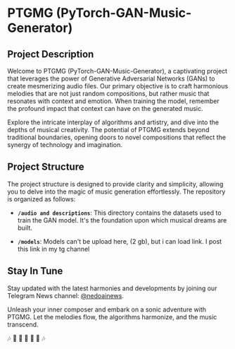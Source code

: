 # PTGMG (PyTorch-GAN-Music-Generator)

## Project Description

Welcome to PTGMG (PyTorch-GAN-Music-Generator), a captivating project that leverages the power of Generative Adversarial Networks (GANs) to create mesmerizing audio files. Our primary objective is to craft harmonious melodies that are not just random compositions, but rather music that resonates with context and emotion. When training the model, remember the profound impact that context can have on the generated music.

Explore the intricate interplay of algorithms and artistry, and dive into the depths of musical creativity. The potential of PTGMG extends beyond traditional boundaries, opening doors to novel compositions that reflect the synergy of technology and imagination.

## Project Structure

The project structure is designed to provide clarity and simplicity, allowing you to delve into the magic of music generation effortlessly. The repository is organized as follows:

- **`/audio and descriptions`**: This directory contains the datasets used to train the GAN model. It's the foundation upon which musical dreams are built.

- **`/models`**: Models can't be upload here, (2 gb), but i can load link. I post this link in my tg channel

## Stay In Tune

Stay updated with the latest harmonies and developments by joining our Telegram News channel: [@nedoainews](https://t.me/nedoainews).

Unleash your inner composer and embark on a sonic adventure with PTGMG. Let the melodies flow, the algorithms harmonize, and the music transcend.

:notes: :musical_keyboard: :guitar: :trumpet: :violin: :drum: :notes:
